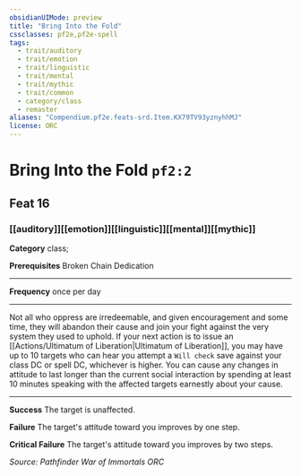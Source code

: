 ```yaml
---
obsidianUIMode: preview
title: "Bring Into the Fold"
cssclasses: pf2e,pf2e-spell
tags:
  - trait/auditory
  - trait/emotion
  - trait/linguistic
  - trait/mental
  - trait/mythic
  - trait/common
  - category/class
  - remaster
aliases: "Compendium.pf2e.feats-srd.Item.KX79TV93yznyhhMJ"
license: ORC
---
```

# Bring Into the Fold `pf2:2`
## Feat 16
### [[auditory]][[emotion]][[linguistic]][[mental]][[mythic]]

**Category** class; 



**Prerequisites** Broken Chain Dedication
* * *
**Frequency** once per day

* * *

Not all who oppress are irredeemable, and given encouragement and some time, they will abandon their cause and join your fight against the very system they used to uphold. If your next action is to issue an [[Actions/Ultimatum of Liberation|Ultimatum of Liberation]], you may have up to 10 targets who can hear you attempt a `Will check` save against your class DC or spell DC, whichever is higher. You can cause any changes in attitude to last longer than the current social interaction by spending at least 10 minutes speaking with the affected targets earnestly about your cause.

* * *

**Success** The target is unaffected.

**Failure** The target's attitude toward you improves by one step.

**Critical Failure** The target's attitude toward you improves by two steps.

*Source: Pathfinder War of Immortals*
*ORC*